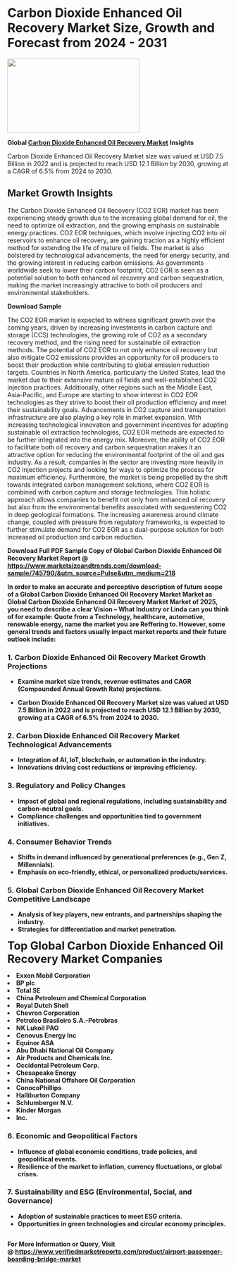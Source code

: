 <H1>Carbon Dioxide Enhanced Oil Recovery Market Size, Growth and Forecast from 2024 - 2031</H1><img class="aligncenter size-medium wp-image-584254" src="https://thirdeyenews.in/wp-content/uploads/2024/09/Global-Market-Research-300x168.jpeg" alt="" width="300" height="168" /><p><strong>Global&nbsp;<a href="https://www.marketsizeandtrends.com/download-sample/745790/&amp;utm_source=Pulse&amp;utm_medium=218">Carbon Dioxide Enhanced Oil Recovery Market</a> Insights</strong></p><p>Carbon Dioxide Enhanced Oil Recovery Market size was valued at USD 7.5 Billion in 2022 and is projected to reach USD 12.1 Billion by 2030, growing at a CAGR of 6.5% from 2024 to 2030.</p><p><h2>Market Growth Insights</h2> <p>The Carbon Dioxide Enhanced Oil Recovery (CO2 EOR) market has been experiencing steady growth due to the increasing global demand for oil, the need to optimize oil extraction, and the growing emphasis on sustainable energy practices. CO2 EOR techniques, which involve injecting CO2 into oil reservoirs to enhance oil recovery, are gaining traction as a highly efficient method for extending the life of mature oil fields. The market is also bolstered by technological advancements, the need for energy security, and the growing interest in reducing carbon emissions. As governments worldwide seek to lower their carbon footprint, CO2 EOR is seen as a potential solution to both enhanced oil recovery and carbon sequestration, making the market increasingly attractive to both oil producers and environmental stakeholders.</p> <p><strong>Download Sample</strong></p> <p>The CO2 EOR market is expected to witness significant growth over the coming years, driven by increasing investments in carbon capture and storage (CCS) technologies, the growing role of CO2 as a secondary recovery method, and the rising need for sustainable oil extraction methods. The potential of CO2 EOR to not only enhance oil recovery but also mitigate CO2 emissions provides an opportunity for oil producers to boost their production while contributing to global emission reduction targets. Countries in North America, particularly the United States, lead the market due to their extensive mature oil fields and well-established CO2 injection practices. Additionally, other regions such as the Middle East, Asia-Pacific, and Europe are starting to show interest in CO2 EOR technologies as they strive to boost their oil production efficiency and meet their sustainability goals. Advancements in CO2 capture and transportation infrastructure are also playing a key role in market expansion. With increasing technological innovation and government incentives for adopting sustainable oil extraction technologies, CO2 EOR methods are expected to be further integrated into the energy mix. Moreover, the ability of CO2 EOR to facilitate both oil recovery and carbon sequestration makes it an attractive option for reducing the environmental footprint of the oil and gas industry. As a result, companies in the sector are investing more heavily in CO2 injection projects and looking for ways to optimize the process for maximum efficiency. Furthermore, the market is being propelled by the shift towards integrated carbon management solutions, where CO2 EOR is combined with carbon capture and storage technologies. This holistic approach allows companies to benefit not only from enhanced oil recovery but also from the environmental benefits associated with sequestering CO2 in deep geological formations. The increasing awareness around climate change, coupled with pressure from regulatory frameworks, is expected to further stimulate demand for CO2 EOR as a dual-purpose solution for both increased oil production and carbon reduction.</p> <p><strong></p><p><span class=""><strong>Download Full PDF Sample Copy of Global Carbon Dioxide Enhanced Oil Recovery Market Report</strong> @ <a href="https://www.marketsizeandtrends.com/download-sample/745790/&amp;utm_source=Pulse&amp;utm_medium=218" target="_blank">https://www.marketsizeandtrends.com/download-sample/745790/&amp;utm_source=Pulse&amp;utm_medium=218</a></span></p><p>In order to make an accurate and perceptive description of future scope of a Global&nbsp;Carbon Dioxide Enhanced Oil Recovery Market Market as Global&nbsp;Carbon Dioxide Enhanced Oil Recovery Market Market of 2025, you need to describe a clear Vision &ndash; What Industry or Linda can you think of for example: Quote from a Technology, healthcare, automotive, renewable energy, name the market you are Reffering to. However, some general trends and factors usually impact market reports and their future outlook include:</p><h3>1.&nbsp;<strong>Carbon Dioxide Enhanced Oil Recovery Market Growth Projections</strong></h3><ul><li>Examine market size trends, revenue estimates and CAGR (Compounded Annual Growth Rate) projections.</li><li><p>Carbon Dioxide Enhanced Oil Recovery Market size was valued at USD 7.5 Billion in 2022 and is projected to reach USD 12.1 Billion by 2030, growing at a CAGR of 6.5% from 2024 to 2030.</p></li></ul><h3>2.&nbsp;<strong>Carbon Dioxide Enhanced Oil Recovery Market Technological Advancements</strong></h3><ul><li>Integration of AI, IoT, blockchain, or automation in the industry.</li><li>Innovations driving cost reductions or improving efficiency.</li></ul><h3>3.&nbsp;<strong>Regulatory and Policy Changes</strong></h3><ul><li>Impact of global and regional regulations, including sustainability and carbon-neutral goals.</li><li>Compliance challenges and opportunities tied to government initiatives.</li></ul><h3>4.&nbsp;<strong>Consumer Behavior Trends</strong></h3><ul><li>Shifts in demand influenced by generational preferences (e.g., Gen Z, Millennials).</li><li>Emphasis on eco-friendly, ethical, or personalized products/services.</li></ul><h3>5.&nbsp;<strong>Global Carbon Dioxide Enhanced Oil Recovery Market Competitive Landscape</strong></h3><ul><li>Analysis of key players, new entrants, and partnerships shaping the industry.</li><li>Strategies for differentiation and market penetration.</li></ul><p data-pm-slice="1 1 []"><span style="color: inherit; font-family: inherit; font-size: 25px;">Top Global Carbon Dioxide Enhanced Oil Recovery Market Companies</span></p><div class="" data-test-id=""><p><li>Exxon Mobil Corporation</li><li> BP plc</li><li> Total SE</li><li> China Petroleum and Chemical Corporation</li><li> Royal Dutch Shell</li><li> Chevron Corporation</li><li> Petroleo Brasileiro S.A.-Petrobras</li><li> NK Lukoil PAO</li><li> Cenovus Energy Inc</li><li> Equinor ASA</li><li> Abu Dhabi National Oil Company</li><li> Air Products and Chemicals Inc.</li><li> Occidental Petroleum Corp.</li><li> Chesapeake Energy</li><li> China National Offshore Oil Corporation</li><li> ConocoPhillips</li><li> Halliburton Company</li><li> Schlumberger N.V.</li><li> Kinder Morgan</li><li> Inc.</li></p></div><h3>6.&nbsp;<strong>Economic and Geopolitical Factors</strong></h3><ul><li>Influence of global economic conditions, trade policies, and geopolitical events.</li><li>Resilience of the market to inflation, currency fluctuations, or global crises.</li></ul><h3>7.&nbsp;<strong>Sustainability and ESG (Environmental, Social, and Governance)</strong></h3><ul><li>Adoption of sustainable practices to meet ESG criteria.</li><li>Opportunities in green technologies and circular economy principles.</li></ul><h2><strong style="font-size: 14px;">For More Information or Query, Visit @&nbsp;</strong><a style="background-color: #ffffff; font-size: 14px;" href="https://www.marketsizeandtrends.com/report/carbon-dioxide-enhanced-oil-recovery-market/" target="_blank">https://www.verifiedmarketreports.com/product/airport-passenger-boarding-bridge-market</a></h2>

